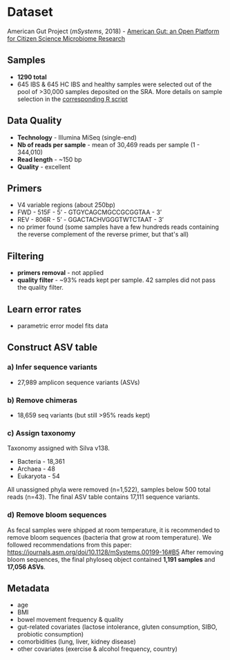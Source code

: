 # Dataset
American Gut Project (_mSystems_, 2018) - [American Gut: an Open Platform for Citizen Science Microbiome Research][1]

[1]: https://journals.asm.org/doi/full/10.1128/mSystems.00031-18#DC1


## Samples
- **1290 total**
- 645 IBS & 645 HC
IBS and healthy samples were selected out of the pool of >30,000 samples deposited on the SRA. More details on sample selection in the [corresponding R script](00_Metadata-AGP.R)

## Data Quality
- **Technology** - Illumina MiSeq (single-end)
- **Nb of reads per sample** - mean of 30,469 reads per sample (1 - 344,010)
- **Read length** - ~150 bp
- **Quality** - excellent


## Primers
- V4 variable regions (about 250bp)
- FWD - 515F - 5’ - GTGYCAGCMGCCGCGGTAA - 3’
- REV -  806R - 5’ - GGACTACHVGGGTWTCTAAT - 3’
- no primer found (some samples have a few hundreds reads containing the reverse complement of the reverse primer, but that's all)


## Filtering
- **primers removal** - not applied
- **quality filter** - \~93% reads kept per sample. 42 samples did not pass the quality filter.


## Learn error rates
- parametric error model fits data

## Construct ASV table
### a) Infer sequence variants
- 27,989 amplicon sequence variants (ASVs)

### b) Remove chimeras
- 18,659 seq variants (but still >95% reads kept)

### c) Assign taxonomy
Taxonomy assigned with Silva v138.
- Bacteria - 18,361
- Archaea - 48
- Eukaryota - 54

All unassigned phyla were removed (n=1,522), samples below 500 total reads (n=43). The final ASV table contains 17,111 sequence variants.

### d) Remove bloom sequences
As fecal samples were shipped at room temperature, it is recommended to remove bloom sequences (bacteria that grow at room temperature). We followed recommendations from this paper: https://journals.asm.org/doi/10.1128/mSystems.00199-16#B5
After removing bloom sequences, the final phyloseq object contained **1,191 samples** and **17,056 ASVs**.


## Metadata
- age
- BMI
- bowel movement frequency & quality
- gut-related covariates (lactose intolerance, gluten consumption, SIBO, probiotic consumption)
- comorbidities (lung, liver, kidney disease)
- other covariates (exercise & alcohol frequency, country)